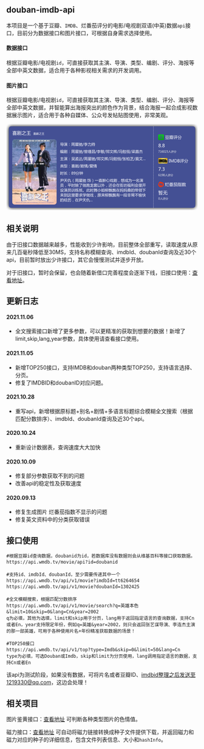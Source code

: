 
douban-imdb-api
---------------

本项目是一个基于豆瓣、`IMDB`、烂番茄评分的电影/电视剧双语(中英)数据`api`接口，目前分为数据接口和图片接口，可根据自身需求选择使用。

#### 数据接口

根据豆瓣电影/电视剧`id`，可直接获取其主演、导演、类型、编剧、评分、海报等全部中英文数据，适合用于各种影视相关需求的开发调用。

#### 图片接口

根据豆瓣电影/电视剧`id`，可直接获取其主演、导演、类型、编剧、评分、海报等全部中英文数据，并智能算出海报突出的颜色作为背景，结合海报一起合成影视数据展示图片，适合用于各种自媒体、公众号发帖贴图使用，非常美观。

![截图](/image.png)

相关说明
----

由于旧接口数据越来越多，性能收到少许影响，目前整体全部重写，读取速度从原来几百毫秒降低至30MS，支持名称模糊查询、imdbId、doubanId查询及近30个api，目前暂时放出少许接口，其它会慢慢测试并逐步开放。

对于旧接口，暂时会保留，也会随着新借口完善程度会逐渐下线，旧接口使用：[查看地址](/old-api.md)。

更新日志
----
#### 2021.11.06
- 全文搜索接口新增了更多参数，可以更精准的获取到想要的数据！新增了limit,skip,lang,year参数，具体使用请查看接口使用。

#### 2021.11.05
- 新增TOP250接口，支持IMDB和douban两种类型TOP250，支持语言选择、分页。
- 修复了IMDBID和doubanID对应问题。

#### 2021.10.28

 - 重写api，新增根据原标题+别名+剧情+多语言标题综合模糊全文搜索（根据匹配分数排序）、imdbId、doubanId查询及近30个api。

#### 2020.10.24

 - 重新设计数据表，查询速度大大加快

#### 2020.10.09

 - 修复部分参数获取不到的问题
 - 改善api的稳定性及获取速度

#### 2020.09.13

 - 修复生成图片 烂番茄指数不显示的问题
 - 修复英文资料中的分类获取错误


接口使用
----

    #根据豆瓣id查询数据，doubanid为id，若数据库没有数据则会从维基百科等接口获取数据。
    https://api.wmdb.tv/movie/api?id=doubanid

    #支持id、imdbId、doubanId，至少需要传递其中一个
    https://api.wmdb.tv/api/v1/movie?imdbId=tt6264654
    https://api.wmdb.tv/api/v1/movie?doubanId=1302425
    
    #全文模糊搜索，根据匹配分数排序
    https://api.wmdb.tv/api/v1/movie/search?q=英雄本色&limit=10&skip=0&lang=Cn&year=2002
    q为必填，其他为选填，limit和skip用于分页，lang用于返回指定语言的查询数据，支持Cn或者En，year支持限定年份，例如q=英雄&year=2002，则只会返回张艺谋导演、李连杰主演的那一部英雄，可用于各种使用片名+年份精准获取数据的场景！
    
    #TOP250接口
    https://api.wmdb.tv/api/v1/top?type=Imdb&skip=0&limit=50&lang=Cn
    type为必填，可选Douban或Imdb，skip和limit为分页使用，lang调用指定语言的数据，支持Cn或者En

该api为测试阶段，如果没有数据，可将片名或者豆瓣ID、imdbid整理之后发送至1219330@qq.com，这边会处理！

相关项目
----

图片鉴黄接口：[查看地址](https://github.com/iiiiiii1/checkimage) 可判断各种类型图片的色情值。

磁力接口：[查看地址](https://github.com/iiiiiii1/magnet-vip) 可自动将磁力链接转换成种子文件提供下载，并返回磁力和磁力对应的种子的详细信息，包含文件列表信息、大小和`hashInfo`。
